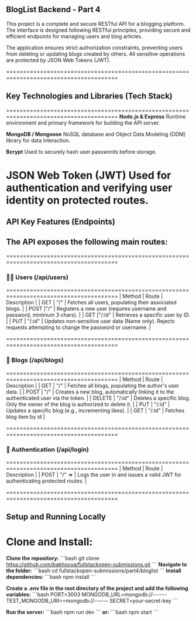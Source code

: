 ## BlogList Backend - Part 4

This project is a complete and secure RESTful API for a blogging platform. The interface is designed following RESTful principles, providing secure and efficient endpoints for managing users and blog articles.

The application ensures strict authorization constraints, preventing users from deleting or updating blogs created by others. All sensitive operations are protected by JSON Web Tokens (JWT).

=======================================================================================
## Key Technologies and Libraries (Tech Stack)
=======================================================================================
**Node.js & Express**
Runtime environment and primary framework for building the API server.

**MongoDB / Mongoose**
NoSQL database and Object Data Modeling (ODM) library for data interaction.

**Bcrypt**
Used to securely hash user passwords before storage.

**JSON Web Token (JWT)**
Used for authentication and verifying user identity on protected routes.
=======================================================================================


## API Key Features (Endpoints)
## The API exposes the following main routes:
=======================================================================================
### 🧑‍💻 Users (/api/users)
=======================================================================================
| Method | Route   | Description | 
| GET    | "/"     | Fetches all users, populating their associated blogs. |
| POST   |"/"      | Registers a new user (requires username and password, minimum 3 chars). |
| GET    |"/:id"   | Retrieves a specific user by ID. |
| PUT    | "/:id"  | Updates non-sensitive user data (Name only). Rejects requests attempting to change the password or username. |


=======================================================================================
### 📝 Blogs (/api/blogs)
=======================================================================================
| Method | Route   | Description | 
| GET    | "/"     | Fetches all blogs, populating the author's user data. |
| POST   | "/"     | Creates a new blog, automatically linking it to the authenticated user via the token. |
| DELETE | "/:id"  | Deletes a specific blog. Only the owner of the blog is authorized to delete it. |
| PUT    | "/:id"  | Updates a specific blog (e.g., incrementing likes). |
| GET    | "/:id"  | Fetches blog item by id |

=======================================================================================
### 🔑 Authentication (/api/login)
=======================================================================================
| Method | Route   | Description | 
| POST   | "/" =>  | Logs the user in and issues a valid JWT for authenticating protected routes. |


=======================================================================================
## Setup and Running Locally
**Clone and Install:**
=======================================================================================
**Clone the repository:**
\`\`\`bash
git clone https://github.com/bakhouya/fullstackopen-submissions.git
\`\`\`
**Navigate to the folder:**
\`\`\`bash
cd fullstackopen-submissions/part4/bloglist
\`\`\`
**Install dependencies:**
\`\`\`bash
npm install
\`\`\`

**Create a .env file in the root directory of the project and add the following variables:**
\`\`\`bash
PORT=3003
MONGODB_URL=mongodb://------
TEST_MONGODB_URI==mongodb://------
SECRET=your-secret-key
\`\`\`

**Run the server:**
\`\`\`bash
npm run dev
\`\`\`
**or:**
\`\`\`bash
npm start
\`\`\`





